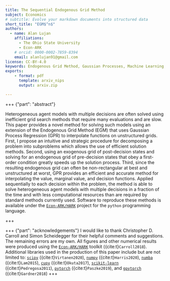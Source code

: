 ```yaml
---
title: The Sequential Endogenous Grid Method
subject: Economics
# subtitle: Evolve your markdown documents into structured data
short_title: "EGM$^n$"
authors:
  - name: Alan Lujan
    affiliations:
      - The Ohio State University
      - Econ-ARK
    # orcid: 0000-0002-7859-8394
    email: alanlujan91@gmail.com
license: CC-BY-4.0
keywords: Endogenous Grid Method, Gaussian Processes, Machine Learning, Stochastic Dynamic Programming
exports:
    - format: pdf
      template: arxiv_nips
      output: arxiv.zip

---
```


+++ {"part": "abstract"}

Heterogeneous agent models with multiple decisions are often solved using inefficient grid search methods that require many evaluations and are slow.
This paper provides a novel method for solving such models using an extension of the Endogenous Grid Method (EGM) that uses Gaussian Process Regression (GPR) to interpolate functions on unstructured grids.
First, I propose an intuitive and strategic procedure for decomposing a problem into subproblems which allows the use of efficient solution methods.
Second, using an exogenous grid of post-decision states and solving for an endogenous grid of pre-decision states that obey a first-order condition greatly speeds up the solution process.
Third, since the resulting endogenous grid can often be non-rectangular at best and unstructured at worst, GPR provides an efficient and accurate method for interpolating the value, marginal value, and decision functions.
Applied sequentially to each decision within the problem, the method is able to solve heterogeneous agent models with multiple decisions in a fraction of the time and with less computational resources than are required by standard methods currently used.
Software to reproduce these methods is available under the [`Econ-ARK/HARK`](https://econ-ark.org/) project for the `python` programming language.

+++

+++ {"part": "acknowledgements"}
I would like to thank Christopher D. Carroll and Simon Scheidegger for their helpful comments and suggestions. The remaining errors are my own. All figures and other numerical results were produced using the [`Econ-ARK/HARK`](https://econ-ark.org/) toolkit ({cite:t}`Carroll2018`). Additional libraries used in the production of this paper include but are not limited to: [`scipy`](https://www.scipy.org/) ({cite:t}`Virtanen2020`), [`numpy`](https://www.numpy.org/) ({cite:t}`Harris2020`), [`numba`](https://numba.pydata.org/) ({cite:t}`Lam2015`), [`cupy`](https://cupy.dev/) ({cite:t}`Okuta2017`), [`scikit-learn`](https://scikit-learn.org/) ({cite:t}`Pedregosa2011`), [`pytorch`](https://pytorch.org/) ({cite:t}`Paszke2019`), and [`gpytorch`](https://gpytorch.ai/) ({cite:t}`Gardner2018`)
+++
